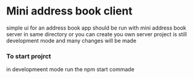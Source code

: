# Mini address book client
simple ui for an address book app
should be run with mini address book server in same directory or you can create you own server
 project is still development mode and many changes will be made 
 ### To start projrct
 in developmeent mode run the npm start commade
